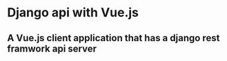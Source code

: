 # Django api with Vue.js

## A Vue.js client application that has a django rest framwork api server
